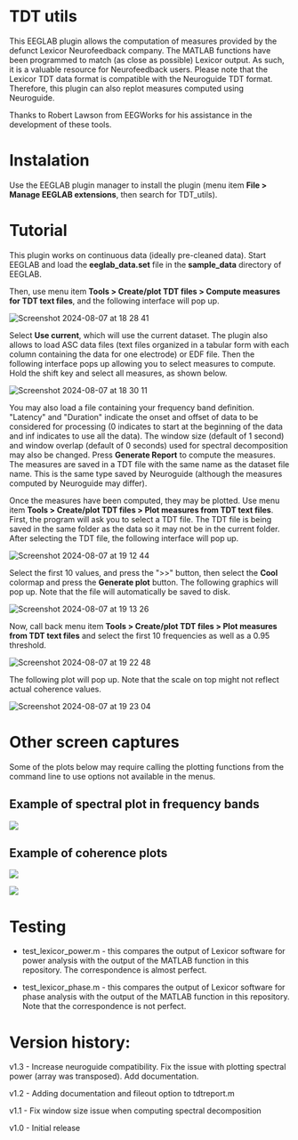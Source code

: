 # TDT utils

This EEGLAB plugin allows the computation of measures provided by the defunct Lexicor Neurofeedback company. The MATLAB functions have been programmed to match (as close as possible) Lexicor output. As such, it is a valuable resource for Neurofeedback users. Please note that the Lexicor TDT data format is compatible with the Neuroguide TDT format. Therefore, this plugin can also replot measures computed using Neuroguide.

Thanks to Robert Lawson from EEGWorks for his assistance in the development of these tools.

# Instalation

Use the EEGLAB plugin manager to install the plugin (menu item **File > Manage EEGLAB extensions**, then search for TDT_utils). 

# Tutorial

This plugin works on continuous data (ideally pre-cleaned data). Start EEGLAB and load the **eeglab_data.set** file in the **sample_data** directory of EEGLAB. 

Then, use menu item **Tools > Create/plot TDT files > Compute measures for TDT text files**, and the following interface will pop up. 

![Screenshot 2024-08-07 at 18 28 41](https://github.com/user-attachments/assets/1d31f612-5d08-4ab3-ac67-61cd30f3303c)

Select **Use current**, which will use the current dataset. The plugin also allows to load ASC data files (text files organized in a tabular form with each column containing the data for one electrode) or EDF file. Then the following interface pops up allowing you to select measures to compute. Hold the shift key and select all measures, as shown below.

![Screenshot 2024-08-07 at 18 30 11](https://github.com/user-attachments/assets/8776be02-a771-450c-809e-7891f6390e63)

You may also load a file containing your frequency band definition. "Latency" and "Duration" indicate the onset and offset of data to be considered for processing (0 indicates to start at the beginning of the data and inf indicates to use all the data). The window size (default of 1 second) and window overlap (default of 0 seconds) used for spectral decomposition may also be changed. Press **Generate Report** to compute the measures. The measures are saved in a TDT file with the same name as the dataset file name. This is the same type saved by Neuroguide (although the measures computed by Neuroguide may differ).

Once the measures have been computed, they may be plotted. Use menu item **Tools > Create/plot TDT files > Plot measures from TDT text files**. First, the program will ask you to select a TDT file. The TDT file is being saved in the same folder as the data so it may not be in the current folder. After selecting the TDT file, the following interface will pop up.

![Screenshot 2024-08-07 at 19 12 44](https://github.com/user-attachments/assets/54016e3f-08d5-4295-9489-b9493dec3504)

Select the first 10 values, and press the ">>" button, then select the **Cool** colormap and press the **Generate plot** button. The following graphics will pop up. Note that the file will automatically be saved to disk.

![Screenshot 2024-08-07 at 19 13 26](https://github.com/user-attachments/assets/4dd81840-fe7b-4a30-a33f-82f29db83a94)

Now, call back menu item **Tools > Create/plot TDT files > Plot measures from TDT text files** and select the first 10 frequencies as well as a 0.95 threshold.

![Screenshot 2024-08-07 at 19 22 48](https://github.com/user-attachments/assets/10d451da-20e5-4b20-a71c-e464102fa35e)

The following plot will pop up. Note that the scale on top might not reflect actual coherence values.

![Screenshot 2024-08-07 at 19 23 04](https://github.com/user-attachments/assets/ade851f1-0b89-4943-ba7a-ba350bbc6296)

# Other screen captures

Some of the plots below may require calling the plotting functions from the command line to use options not available in the menus.

## Example of spectral plot in frequency bands

![](https://github.com/user-attachments/assets/6919415a-ec8b-42a5-bf20-23b2c26709d4)

## Example of coherence plots

![](https://github.com/user-attachments/assets/b4645b71-9c93-43ce-85d2-71768742c8e8)

![](https://github.com/user-attachments/assets/9a65e084-bee0-4c20-b6b7-45b56620e8ae)

# Testing

* test_lexicor_power.m - this compares the output of Lexicor software for power analysis with the output of the MATLAB function in this repository. The correspondence is almost perfect.

* test_lexicor_phase.m - this compares the output of Lexicor software for phase analysis with the output of the MATLAB function in this repository. Note that the correspondence is not perfect. 

# Version history:

v1.3 - Increase neuroguide compatibility. Fix the issue with plotting spectral power (array was transposed). Add documentation.

v1.2 - Adding documentation and fileout option to tdtreport.m

v1.1 - Fix window size issue when computing spectral decomposition

v1.0 - Initial release 
